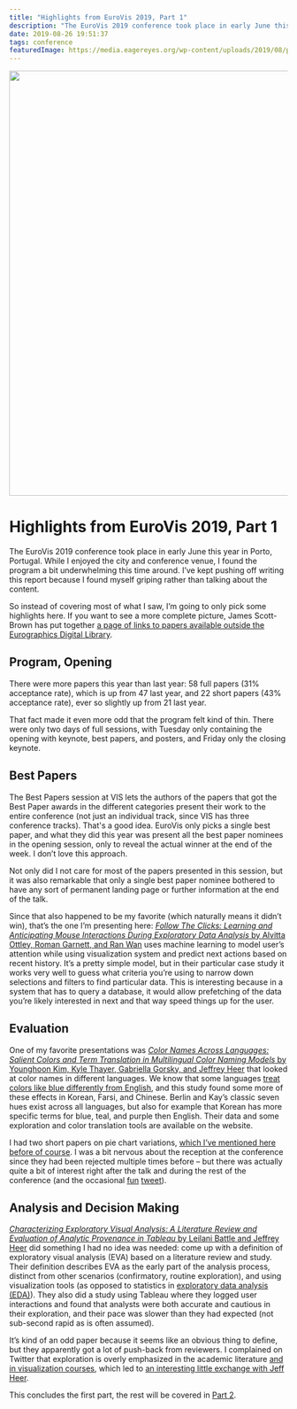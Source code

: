 ```yaml
---
title: "Highlights from EuroVis 2019, Part 1"
description: "The EuroVis 2019 conference took place in early June this year in Porto, Portugal. While I enjoyed the city and conference venue, I found the program a bit underwhelming this time around. I’ve kept pushing off writing this report because I found myself griping rather than talking about the content."
date: 2019-08-26 19:51:37
tags: conference
featuredImage: https://media.eagereyes.org/wp-content/uploads/2019/08/porto-window.jpg
---
```


<p align="center"><img src="https://media.eagereyes.org/wp-content/uploads/2019/08/porto-window.jpg" width="1024" height="768" /></p>

# Highlights from EuroVis 2019, Part 1

The EuroVis 2019 conference took place in early June this year in Porto, Portugal. While I enjoyed the city and conference venue, I found the program a bit underwhelming this time around. I’ve kept pushing off writing this report because I found myself griping rather than talking about the content.

So instead of covering most of what I saw, I’m going to only pick some highlights here. If you want to see a more complete picture, James Scott-Brown has put together <a href="http://oa-eurovis.jamesscottbrown.com/2019/">a page of links to papers available outside the Eurographics Digital Library</a>.

## Program, Opening

There were more papers this year than last year: 58 full papers (31% acceptance rate), which is up from 47 last year, and 22 short papers (43% acceptance rate), ever so slightly up from 21 last year.

That fact made it even more odd that the program felt kind of thin. There were only two days of full sessions, with Tuesday only containing the opening with keynote, best papers, and posters, and Friday only the closing keynote.

## Best Papers

The Best Papers session at VIS lets the authors of the papers that got the Best Paper awards in the different categories present their work to the entire conference (not just an individual track, since VIS has three conference tracks). That's a good idea. EuroVis only picks a single best paper, and what they did this year was present all the best paper nominees in the opening session, only to reveal the actual winner at the end of the week. I don’t love this approach.

Not only did I not care for most of the papers presented in this session, but it was also remarkable that only a single best paper nominee bothered to have any sort of permanent landing page or further information at the end of the talk.

Since that also happened to be my favorite (which naturally means it didn’t win), that’s the one I’m presenting here: <a href="https://washuvis.github.io/particles/"><em>Follow The Clicks: Learning and Anticipating Mouse Interactions During Exploratory Data Analysis</em> by Alvitta Ottley, Roman Garnett, and Ran Wan</a> uses machine learning to model user’s attention while using visualization system and predict next actions based on recent history. It’s a pretty simple model, but in their particular case study it works very well to guess what criteria you’re using to narrow down selections and filters to find particular data. This is interesting because in a system that has to query a database, it would allow prefetching of the data you’re likely interested in next and that way speed things up for the user.

## Evaluation

One of my favorite presentations was <a href="https://uwdata.github.io/color-naming-in-different-languages/index.html"><em>Color Names Across Languages: Salient Colors and Term Translation in Multilingual Color Naming Models</em> by Younghoon Kim, Kyle Thayer, Gabriella Gorsky, and Jeffrey Heer</a> that looked at color names in different languages. We know that some languages <a href="/blog/2011/you-only-see-colors-you-can-name">treat colors like blue differently from English</a>, and this study found some more of these effects in Korean, Farsi, and Chinese. Berlin and Kay’s classic seven hues exist across all languages, but also for example that Korean has more specific terms for blue, teal, and purple then English. Their data and some exploration and color translation tools are available on the website.

I had two short papers on pie chart variations, <a href="/blog/2019/two-short-papers-on-part-to-whole-charts-at-eurovis">which I’ve mentioned here before of course</a>. I was a bit nervous about the reception at the conference since they had been rejected multiple times before – but there was actually quite a bit of interest right after the talk and during the rest of the conference (and the occasional [fun](https://twitter.com/jsndyks/status/1136190687047823360) [tweet](https://twitter.com/FrankElavsky/status/1135941169991393280)).


## Analysis and Decision Making

<a href="https://github.com/leibatt/characterizing-eva-tableau"><em>Characterizing Exploratory Visual Analysis: A Literature Review and Evaluation of Analytic Provenance in Tableau</em> by Leilani Battle and Jeffrey Heer</a> did something I had no idea was needed: come up with a definition of exploratory visual analysis (EVA) based on a literature review and study. Their definition describes EVA as the early part of the analysis process, distinct from other scenarios (confirmatory, routine exploration), and using visualization tools (as opposed to statistics in <a href="https://en.wikipedia.org/wiki/Exploratory_data_analysis">exploratory data analysis (EDA)</a>). They also did a study using Tableau where they logged user interactions and found that analysts were both accurate and cautious in their exploration, and their pace was slower than they had expected (not sub-second rapid as is often assumed).

It’s kind of an odd paper because it seems like an obvious thing to define, but they apparently got a lot of push-back from reviewers. I complained on Twitter that exploration is overly emphasized in the academic literature <a href="https://medium.com/@eytanadar/banning-exploration-in-my-infovis-class-9578676a4705">and in visualization courses</a>, which led to <a href="https://twitter.com/eagereyes/status/1136225646722650114">an interesting little exchange with Jeff Heer</a>.

This concludes the first part, the rest will be covered in <a href="/blog/2019/highlights-from-eurovis-2019-part-2">Part 2</a>.


<PostedBy />


